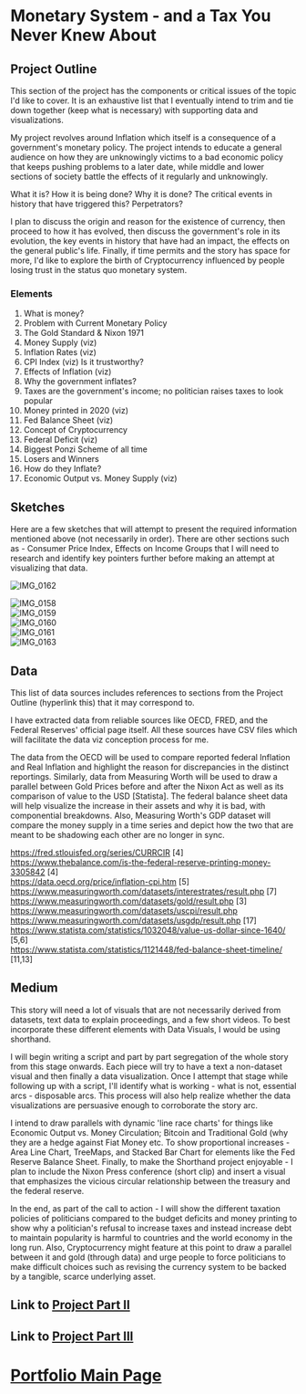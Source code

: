 # Monetary System - and a Tax You Never Knew About

## Project Outline

This section of the project has the components or critical issues of the topic I'd like to cover. It is an exhaustive list that I eventually intend to trim and 
tie down together (keep what is necessary) with supporting data and visualizations. 

My project revolves around Inflation which itself is a consequence of a government's monetary policy. The project intends to educate a general audience on how they are unknowingly victims to a bad economic policy that keeps pushing problems to a later date, while middle and lower sections of society battle the effects of it regularly and unknowingly.


What it is?
How it is being done?
Why it is done?
The critical events in history that have triggered this?
Perpetrators?

I plan to discuss the origin and reason for the existence of currency, then proceed to how it has evolved, then discuss the government's role in its evolution, the key events in history that have had an impact, the effects on the general public's life. Finally, if time permits and the story has space for more, I'd like to explore the birth of Cryptocurrency influenced by people losing trust in the status quo monetary system.


### Elements

1. What is money?
2. Problem with Current Monetary Policy
3. The Gold Standard & Nixon 1971
4. Money Supply (viz)
5. Inflation Rates (viz)
6. CPI Index (viz) Is it trustworthy?
7. Effects of Inflation (viz)
8. Why the government inflates?
9. Taxes are the government's income; no politician raises taxes to look popular
10. Money printed in 2020 (viz)
11. Fed Balance Sheet (viz)
12. Concept of Cryptocurrency
13. Federal Deficit (viz)
14. Biggest Ponzi Scheme of all time
15. Losers and Winners
16. How do they Inflate?
17. Economic Output vs. Money Supply (viz)



## Sketches

Here are a few sketches that will attempt to present the required information mentioned above (not necessarily in order). There are other sections such as - 
Consumer Price Index, Effects on Income Groups that I will need to research and identify key pointers further before making an attempt
at visualizing that data.

![IMG_0162](https://user-images.githubusercontent.com/83753036/134958050-c7a09783-9607-4394-9a3b-05ddc6d252c2.jpg)

![IMG_0158](https://user-images.githubusercontent.com/83753036/134956052-db32dee4-3e5b-4122-8f15-87b713dfe04b.jpg)<br>
![IMG_0159](https://user-images.githubusercontent.com/83753036/134956065-c29d7751-8e11-42d0-b1ca-707b5c9ce37e.jpg)<br>
![IMG_0160](https://user-images.githubusercontent.com/83753036/134956069-9fc35fad-6a23-411f-9d01-e1060e1878e7.jpg)<br>
![IMG_0161](https://user-images.githubusercontent.com/83753036/134956070-ceddab29-c5d4-4a30-89f6-96771ab20038.jpg)<br>
![IMG_0163](https://user-images.githubusercontent.com/83753036/134956072-0c1884c9-adbc-410b-8da7-170707e11e66.jpg)<br>



## Data

This list of data sources includes references to sections from the Project Outline (hyperlink this) that it may correspond to.

I have extracted data from reliable sources like OECD, FRED, and the Federal Reserves' official page itself. All these sources have CSV files which
will facilitate the data viz conception process for me. 

The data from the OECD will be used to compare reported federal Inflation and Real Inflation and highlight the reason for discrepancies in
the distinct reportings. Similarly, data from Measuring Worth will be used to draw a parallel between Gold Prices before and after the Nixon
Act as well as its comparison of value to the USD [Statista]. The federal balance sheet data will help visualize the increase in their assets
and why it is bad, with componential breakdowns. Also, Measuring Worth's GDP dataset will compare the money supply in a time
series and depict how the two that are meant to be shadowing each other are no longer in sync.


https://fred.stlouisfed.org/series/CURRCIR [4]
<br>
https://www.thebalance.com/is-the-federal-reserve-printing-money-3305842 [4]
<br>
https://data.oecd.org/price/inflation-cpi.htm [5]
<br>
https://www.measuringworth.com/datasets/interestrates/result.php [7]
<br>
https://www.measuringworth.com/datasets/gold/result.php [3]
<br>
https://www.measuringworth.com/datasets/uscpi/result.php 
<br>
https://www.measuringworth.com/datasets/usgdp/result.php [17]
<br>
https://www.statista.com/statistics/1032048/value-us-dollar-since-1640/ [5,6]
<br>
https://www.statista.com/statistics/1121448/fed-balance-sheet-timeline/ [11,13]



## Medium

This story will need a lot of visuals that are not necessarily derived from datasets, text data to explain proceedings, and a few short videos. To best incorporate these different elements with Data Visuals, I would be using shorthand.

I will begin writing a script and part by part segregation of the whole story from this stage onwards. Each piece will try to have a text a non-dataset
visual and then finally a data visualization. Once I attempt that stage while following up with a script, I'll identify what is working - what is not, essential arcs - disposable arcs. This process will also help realize whether the data visualizations are persuasive enough to corroborate the story arc.

I intend to draw parallels with dynamic 'line race charts' for things like Economic Output vs. Money Circulation; Bitcoin and Traditional Gold (why they are a hedge against Fiat Money etc. To show proportional increases - Area Line Chart, TreeMaps, and Stacked Bar Chart for elements like the Fed Reserve Balance Sheet. Finally, to make the Shorthand project enjoyable - I plan to include the Nixon Press conference (short clip) and insert a visual that emphasizes the vicious circular relationship between the treasury and the federal reserve.

In the end, as part of the call to action - I will show the different taxation policies of politicians compared to the budget deficits and money printing to show
why a politician's refusal to increase taxes and instead increase debt to maintain popularity is harmful to countries and the world economy in the long run. Also, Cryptocurrency might feature at this point to draw a parallel between it and gold (through data) and urge people to force politicians to make difficult choices such as revising the currency system to be backed by a tangible, scarce underlying asset.


## Link to [Project Part II](/Inflation.md)
## Link to [Project Part III](/Project_Part-III.md)

# [Portfolio Main Page](/LPurohit-Portfolio)

